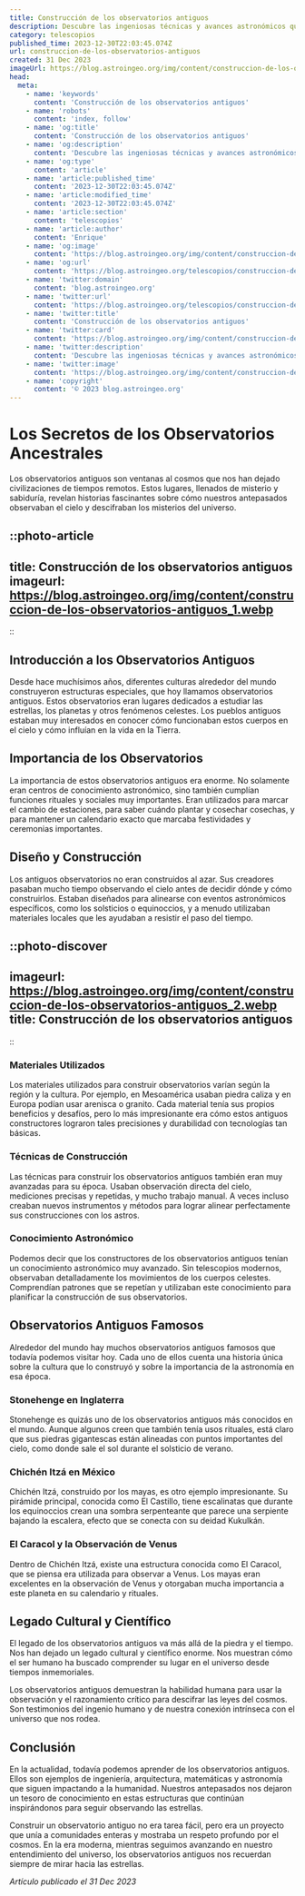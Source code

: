 ```yaml
---
title: Construcción de los observatorios antiguos
description: Descubre las ingeniosas técnicas y avances astronómicos que permitieron la creación de observatorios antiguos, piedras angulares del estudio celestial.
category: telescopios
published_time: 2023-12-30T22:03:45.074Z
url: construccion-de-los-observatorios-antiguos
created: 31 Dec 2023
imageUrl: https://blog.astroingeo.org/img/content/construccion-de-los-observatorios-antiguos_1.webp
head:
  meta:
    - name: 'keywords'
      content: 'Construcción de los observatorios antiguos'
    - name: 'robots'
      content: 'index, follow'
    - name: 'og:title'
      content: 'Construcción de los observatorios antiguos'
    - name: 'og:description'
      content: 'Descubre las ingeniosas técnicas y avances astronómicos que permitieron la creación de observatorios antiguos, piedras angulares del estudio celestial.'
    - name: 'og:type'
      content: 'article'
    - name: 'article:published_time'
      content: '2023-12-30T22:03:45.074Z'
    - name: 'article:modified_time'
      content: '2023-12-30T22:03:45.074Z'
    - name: 'article:section'
      content: 'telescopios'
    - name: 'article:author'
      content: 'Enrique'
    - name: 'og:image'
      content: 'https://blog.astroingeo.org/img/content/construccion-de-los-observatorios-antiguos_1.webp'
    - name: 'og:url'
      content: 'https://blog.astroingeo.org/telescopios/construccion-de-los-observatorios-antiguos'
    - name: 'twitter:domain'
      content: 'blog.astroingeo.org'
    - name: 'twitter:url'
      content: 'https://blog.astroingeo.org/telescopios/construccion-de-los-observatorios-antiguos'
    - name: 'twitter:title'
      content: 'Construcción de los observatorios antiguos'
    - name: 'twitter:card'
      content: 'https://blog.astroingeo.org/img/content/construccion-de-los-observatorios-antiguos_1.webp'
    - name: 'twitter:description'
      content: 'Descubre las ingeniosas técnicas y avances astronómicos que permitieron la creación de observatorios antiguos, piedras angulares del estudio celestial.'
    - name: 'twitter:image'
      content: 'https://blog.astroingeo.org/img/content/construccion-de-los-observatorios-antiguos_1.webp'
    - name: 'copyright'
      content: '© 2023 blog.astroingeo.org'
---
```

# Los Secretos de los Observatorios Ancestrales

Los observatorios antiguos son ventanas al cosmos que nos han dejado civilizaciones de tiempos remotos. Estos lugares, llenados de misterio y sabiduría, revelan historias fascinantes sobre cómo nuestros antepasados observaban el cielo y descifraban los misterios del universo.

::photo-article
---
title: Construcción de los observatorios antiguos
imageurl: https://blog.astroingeo.org/img/content/construccion-de-los-observatorios-antiguos_1.webp
---
::

## Introducción a los Observatorios Antiguos

Desde hace muchísimos años, diferentes culturas alrededor del mundo construyeron estructuras especiales, que hoy llamamos observatorios antiguos. Estos observatorios eran lugares dedicados a estudiar las estrellas, los planetas y otros fenómenos celestes. Los pueblos antiguos estaban muy interesados en conocer cómo funcionaban estos cuerpos en el cielo y cómo influían en la vida en la Tierra.

## Importancia de los Observatorios

La importancia de estos observatorios antiguos era enorme. No solamente eran centros de conocimiento astronómico, sino también cumplían funciones rituales y sociales muy importantes. Eran utilizados para marcar el cambio de estaciones, para saber cuándo plantar y cosechar cosechas, y para mantener un calendario exacto que marcaba festividades y ceremonias importantes.

## Diseño y Construcción

Los antiguos observatorios no eran construidos al azar. Sus creadores pasaban mucho tiempo observando el cielo antes de decidir dónde y cómo construirlos. Estaban diseñados para alinearse con eventos astronómicos específicos, como los solsticios o equinoccios, y a menudo utilizaban materiales locales que les ayudaban a resistir el paso del tiempo.


::photo-discover
---
imageurl: https://blog.astroingeo.org/img/content/construccion-de-los-observatorios-antiguos_2.webp
title: Construcción de los observatorios antiguos
---
::

### Materiales Utilizados

Los materiales utilizados para construir observatorios varían según la región y la cultura. Por ejemplo, en Mesoamérica usaban piedra caliza y en Europa podían usar arenisca o granito. Cada material tenía sus propios beneficios y desafíos, pero lo más impresionante era cómo estos antiguos constructores lograron tales precisiones y durabilidad con tecnologías tan básicas.

### Técnicas de Construcción

Las técnicas para construir los observatorios antiguos también eran muy avanzadas para su época. Usaban observación directa del cielo, mediciones precisas y repetidas, y mucho trabajo manual. A veces incluso creaban nuevos instrumentos y métodos para lograr alinear perfectamente sus construcciones con los astros.

### Conocimiento Astronómico

Podemos decir que los constructores de los observatorios antiguos tenían un conocimiento astronómico muy avanzado. Sin telescopios modernos, observaban detalladamente los movimientos de los cuerpos celestes. Comprendían patrones que se repetían y utilizaban este conocimiento para planificar la construcción de sus observatorios.

## Observatorios Antiguos Famosos

Alrededor del mundo hay muchos observatorios antiguos famosos que todavía podemos visitar hoy. Cada uno de ellos cuenta una historia única sobre la cultura que lo construyó y sobre la importancia de la astronomía en esa época.

### Stonehenge en Inglaterra

Stonehenge es quizás uno de los observatorios antiguos más conocidos en el mundo. Aunque algunos creen que también tenía usos rituales, está claro que sus piedras gigantescas están alineadas con puntos importantes del cielo, como donde sale el sol durante el solsticio de verano.

### Chichén Itzá en México

Chichén Itzá, construido por los mayas, es otro ejemplo impresionante. Su pirámide principal, conocida como El Castillo, tiene escalinatas que durante los equinoccios crean una sombra serpenteante que parece una serpiente bajando la escalera, efecto que se conecta con su deidad Kukulkán.

### El Caracol y la Observación de Venus

Dentro de Chichén Itzá, existe una estructura conocida como El Caracol, que se piensa era utilizada para observar a Venus. Los mayas eran excelentes en la observación de Venus y otorgaban mucha importancia a este planeta en su calendario y rituales. 

## Legado Cultural y Científico

El legado de los observatorios antiguos va más allá de la piedra y el tiempo. Nos han dejado un legado cultural y científico enorme. Nos muestran cómo el ser humano ha buscado comprender su lugar en el universo desde tiempos inmemoriales.

Los observatorios antiguos demuestran la habilidad humana para usar la observación y el razonamiento crítico para descifrar las leyes del cosmos. Son testimonios del ingenio humano y de nuestra conexión intrínseca con el universo que nos rodea.

## Conclusión

En la actualidad, todavía podemos aprender de los observatorios antiguos. Ellos son ejemplos de ingeniería, arquitectura, matemáticas y astronomía que siguen impactando a la humanidad. Nuestros antepasados nos dejaron un tesoro de conocimiento en estas estructuras que continúan inspirándonos para seguir observando las estrellas.

Construir un observatorio antiguo no era tarea fácil, pero era un proyecto que unía a comunidades enteras y mostraba un respeto profundo por el cosmos. En la era moderna, mientras seguimos avanzando en nuestro entendimiento del universo, los observatorios antiguos nos recuerdan siempre de mirar hacia las estrellas.

_Artículo publicado el 31 Dec 2023_